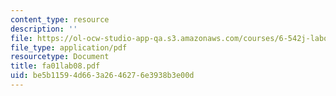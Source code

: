 ```yaml
---
content_type: resource
description: ''
file: https://ol-ocw-studio-app-qa.s3.amazonaws.com/courses/6-542j-laboratory-on-the-physiology-acoustics-and-perception-of-speech-fall-2005/be5b11594d663a2646276e3938b3e00d_fa01lab08.pdf
file_type: application/pdf
resourcetype: Document
title: fa01lab08.pdf
uid: be5b1159-4d66-3a26-4627-6e3938b3e00d
---
```

